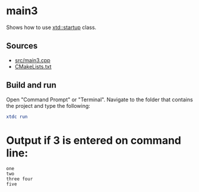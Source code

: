 # main3

Shows how to use [xtd::startup](https://gammasoft71.github.io/xtd/reference_guides/latest/startup_8h.html) class.

## Sources

* [src/main3.cpp](src/main3.cpp)
* [CMakeLists.txt](CMakeLists.txt)

## Build and run

Open "Command Prompt" or "Terminal". Navigate to the folder that contains the project and type the following:

```cmake
xtdc run
```

# Output if 3 is entered on command line:

```
one
two
three four
five
```
